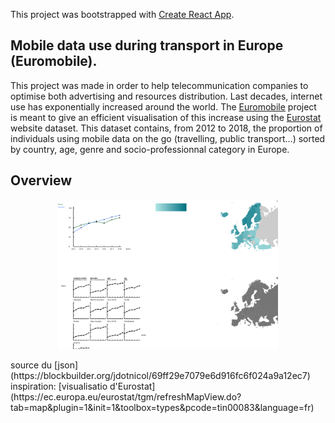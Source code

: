 This project was bootstrapped with [Create React App](https://github.com/facebookincubator/create-react-app).
## Mobile data use during transport in Europe (Euromobile).
This project was made in order to help telecommunication companies to optimise both advertising and resources distribution. Last decades, internet use has exponentially increased around the world. The [Euromobile]() project is meant to give an efficient visualisation of this increase using the [Eurostat](https://ec.europa.eu/eurostat/fr/data/database) website dataset. This dataset contains, from 2012 to 2018, the proportion of individuals using mobile data on the go (travelling, public transport...) sorted by country, age, genre and socio-professionnal category in Europe.
## Overview
<p align="center">
	<img src="src/appercu.png" width="70%" height="auto"/>
</p>
source du [json](https://blockbuilder.org/jdotnicol/69ff29e7079e6d916fc6f024a9a12ec7)
inspiration: [visualisatio d'Eurostat](https://ec.europa.eu/eurostat/tgm/refreshMapView.do?tab=map&plugin=1&init=1&toolbox=types&pcode=tin00083&language=fr)
